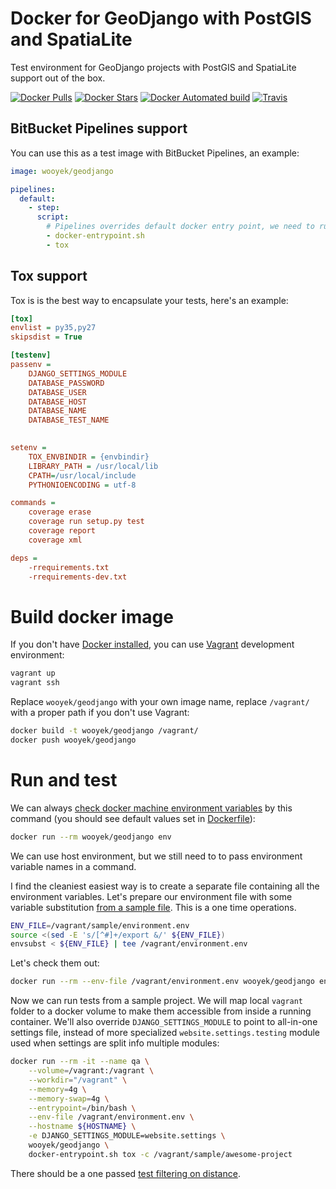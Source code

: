 # Docker for GeoDjango with PostGIS and SpatiaLite

Test environment for GeoDjango projects with PostGIS and SpatiaLite support out of the box.

[![Docker Pulls](https://img.shields.io/docker/pulls/wooyek/geodjango.svg)](https://hub.docker.com/r/wooyek/geodjango/)
[![Docker Stars](https://img.shields.io/docker/stars/wooyek/geodjango.svg)](https://hub.docker.com/r/wooyek/geodjango/)
[![Docker Automated build](https://img.shields.io/docker/automated/wooyek/geodjango.svg)](https://hub.docker.com/r/wooyek/geodjango/)
[![Travis](https://img.shields.io/travis/wooyek/docker-geodjango.svg)](https://travis-ci.org/wooyek/docker-geodjango)

## BitBucket Pipelines support

You can use this as a test image with BitBucket Pipelines, an example:

```yaml
image: wooyek/geodjango

pipelines:
  default:
    - step:
      script:        
        # Pipelines overrides default docker entry point, we need to run it maually
        - docker-entrypoint.sh  
        - tox
```
 
## Tox support

Tox is is the best way to encapsulate your tests, here's an example:

```ini
[tox]
envlist = py35,py27
skipsdist = True

[testenv]
passenv =
    DJANGO_SETTINGS_MODULE
    DATABASE_PASSWORD
    DATABASE_USER
    DATABASE_HOST
    DATABASE_NAME
    DATABASE_TEST_NAME
    

setenv =
    TOX_ENVBINDIR = {envbindir}
    LIBRARY_PATH = /usr/local/lib
    CPATH=/usr/local/include
    PYTHONIOENCODING = utf-8

commands =
    coverage erase
    coverage run setup.py test
    coverage report
    coverage xml

deps =
    -rrequirements.txt
    -rrequirements-dev.txt
```

# Build docker image 

If you don't have [Docker installed](https://docs.docker.com/engine/installation/#supported-platforms), 
you can use [Vagrant](https://www.vagrantup.com/downloads.html) development environment: 

```bash
vagrant up
vagrant ssh
```

Replace `wooyek/geodjango` with your own image name, replace `/vagrant/` with a proper path if you don't use Vagrant:

```bash
docker build -t wooyek/geodjango /vagrant/
docker push wooyek/geodjango
```

# Run and test 

We can always [check docker machine environment variables](https://docs.docker.com/edge/engine/reference/run/#env-environment-variables) 
by this command (you should see default values set in [Dockerfile](Dockerfile)):

```bash
docker run --rm wooyek/geodjango env
```

We can use host environment, but we still need to to pass environment variable names in a command. 

I find the cleaniest easiest way is to create a separate file containing all the environment variables.
Let's prepare our environment file with some variable substitution [from a sample file](sample/environment.env). 
This is a one time operations. 

```bash
ENV_FILE=/vagrant/sample/environment.env
source <(sed -E 's/[^#]+/export &/' ${ENV_FILE})
envsubst < ${ENV_FILE} | tee /vagrant/environment.env
```

Let's check them out:

```bash
docker run --rm --env-file /vagrant/environment.env wooyek/geodjango env
```

Now we can run tests from a sample project. We will map local `vagrant` folder to a docker volume 
to make them accessible from inside a running container. We'll also override `DJANGO_SETTINGS_MODULE` to point to all-in-one settings file, 
instead of more specialized `website.settings.testing` module used when settings are split info multiple modules: 

```bash
docker run --rm -it --name qa \
    --volume=/vagrant:/vagrant \
    --workdir="/vagrant" \
    --memory=4g \
    --memory-swap=4g \
    --entrypoint=/bin/bash \
    --env-file /vagrant/environment.env \
    --hostname ${HOSTNAME} \
    -e DJANGO_SETTINGS_MODULE=website.settings \
    wooyek/geodjango \
    docker-entrypoint.sh tox -c /vagrant/sample/awesome-project
```

There should be a one passed [test filtering on distance](sample/awesome-project/geoapp/tests.py).
